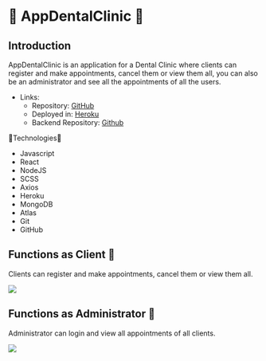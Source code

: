  # 🦷 AppDentalClinic 🦷

## Introduction

AppDentalClinic is an application for a Dental Clinic where clients can register and make appointments, cancel them or view them all, you can also be an administrator and see all the appointments of all the users.

- Links: 
  - Repository: [GitHub](https://github.com/Agredas/AppDentalClinicFrontend)
  - Deployed in: [Heroku](https://app-dental-clinic-frontend.herokuapp.com/)
  - Backend Repository: [Github](https://github.com/Agredas/AppDentalClinicBackend)

🔧Technologies🔨

- Javascript
- React
- NodeJS
- SCSS
- Axios
- Heroku
- MongoDB
- Atlas
- Git
- GitHub

## Functions as Client 🚀

Clients can register and make appointments, cancel them or view them all.

![](img/ClientFunctions.gif)

## Functions as Administrator 🚀

Administrator can login and view all appointments of all clients.

![](img/AdminFunctions.gif)